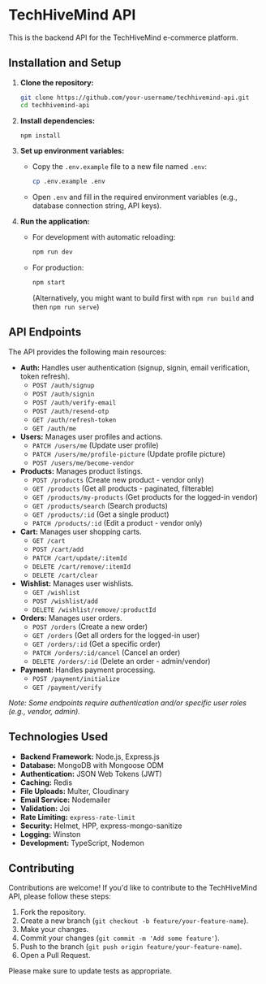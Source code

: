 # TechHiveMind API

This is the backend API for the TechHiveMind e-commerce platform.

## Installation and Setup

1. **Clone the repository:**
   ```bash
   git clone https://github.com/your-username/techhivemind-api.git
   cd techhivemind-api
   ```

2. **Install dependencies:**
   ```bash
   npm install
   ```

3. **Set up environment variables:**
   - Copy the `.env.example` file to a new file named `.env`:
     ```bash
     cp .env.example .env
     ```
   - Open `.env` and fill in the required environment variables (e.g., database connection string, API keys).

4. **Run the application:**
   - For development with automatic reloading:
     ```bash
     npm run dev
     ```
   - For production:
     ```bash
     npm start
     ```
     (Alternatively, you might want to build first with `npm run build` and then `npm run serve`)

## API Endpoints

The API provides the following main resources:

- **Auth:** Handles user authentication (signup, signin, email verification, token refresh).
  - `POST /auth/signup`
  - `POST /auth/signin`
  - `POST /auth/verify-email`
  - `POST /auth/resend-otp`
  - `GET /auth/refresh-token`
  - `GET /auth/me`
- **Users:** Manages user profiles and actions.
  - `PATCH /users/me` (Update user profile)
  - `PATCH /users/me/profile-picture` (Update profile picture)
  - `POST /users/me/become-vendor`
- **Products:** Manages product listings.
  - `POST /products` (Create new product - vendor only)
  - `GET /products` (Get all products - paginated, filterable)
  - `GET /products/my-products` (Get products for the logged-in vendor)
  - `GET /products/search` (Search products)
  - `GET /products/:id` (Get a single product)
  - `PATCH /products/:id` (Edit a product - vendor only)
- **Cart:** Manages user shopping carts.
  - `GET /cart`
  - `POST /cart/add`
  - `PATCH /cart/update/:itemId`
  - `DELETE /cart/remove/:itemId`
  - `DELETE /cart/clear`
- **Wishlist:** Manages user wishlists.
  - `GET /wishlist`
  - `POST /wishlist/add`
  - `DELETE /wishlist/remove/:productId`
- **Orders:** Manages user orders.
  - `POST /orders` (Create a new order)
  - `GET /orders` (Get all orders for the logged-in user)
  - `GET /orders/:id` (Get a specific order)
  - `PATCH /orders/:id/cancel` (Cancel an order)
  - `DELETE /orders/:id` (Delete an order - admin/vendor)
- **Payment:** Handles payment processing.
  - `POST /payment/initialize`
  - `GET /payment/verify`

*Note: Some endpoints require authentication and/or specific user roles (e.g., vendor, admin).*

## Technologies Used

- **Backend Framework:** Node.js, Express.js
- **Database:** MongoDB with Mongoose ODM
- **Authentication:** JSON Web Tokens (JWT)
- **Caching:** Redis
- **File Uploads:** Multer, Cloudinary
- **Email Service:** Nodemailer
- **Validation:** Joi
- **Rate Limiting:** `express-rate-limit`
- **Security:** Helmet, HPP, express-mongo-sanitize
- **Logging:** Winston
- **Development:** TypeScript, Nodemon

## Contributing

Contributions are welcome! If you'd like to contribute to the TechHiveMind API, please follow these steps:

1. Fork the repository.
2. Create a new branch (`git checkout -b feature/your-feature-name`).
3. Make your changes.
4. Commit your changes (`git commit -m 'Add some feature'`).
5. Push to the branch (`git push origin feature/your-feature-name`).
6. Open a Pull Request.

Please make sure to update tests as appropriate.
